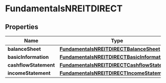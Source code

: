 

# FundamentalsNREITDIRECT


## Properties

| Name | Type | Description | Notes |
|------------ | ------------- | ------------- | -------------|
|**balanceSheet** | [**FundamentalsNREITDIRECTBalanceSheet**](FundamentalsNREITDIRECTBalanceSheet.md) |  |  [optional] |
|**basicInformation** | [**FundamentalsNREITDIRECTBasicInformation**](FundamentalsNREITDIRECTBasicInformation.md) |  |  [optional] |
|**cashflowStatement** | [**FundamentalsNREITDIRECTCashflowStatement**](FundamentalsNREITDIRECTCashflowStatement.md) |  |  [optional] |
|**incomeStatement** | [**FundamentalsNREITDIRECTIncomeStatement**](FundamentalsNREITDIRECTIncomeStatement.md) |  |  [optional] |



